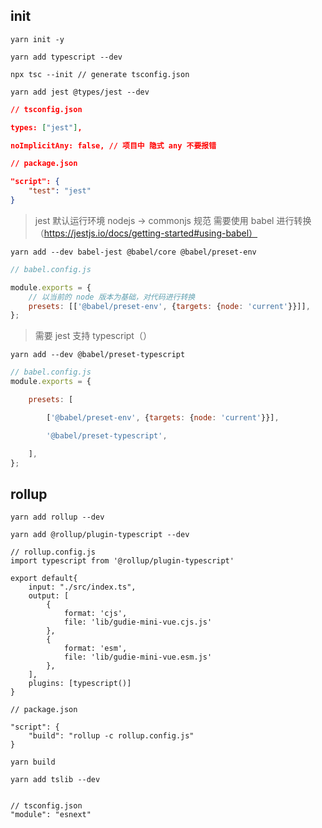 ## init 
```shell
yarn init -y

yarn add typescript --dev

npx tsc --init // generate tsconfig.json

yarn add jest @types/jest --dev

```

```json
// tsconfig.json

types: ["jest"],

noImplicitAny: false, // 项目中 隐式 any 不要报错

```


```json
// package.json

"script": {
	"test": "jest"
}

```

> jest 默认运行环境 nodejs -> commonjs 规范
> 需要使用 babel 进行转换（https://jestjs.io/docs/getting-started#using-babel）
```shell
yarn add --dev babel-jest @babel/core @babel/preset-env

```

```javascript
// babel.config.js

module.exports = {
	// 以当前的 node 版本为基础，对代码进行转换
	presets: [['@babel/preset-env', {targets: {node: 'current'}}]], 
};
```

>需要 jest 支持 typescript（）

```shell
yarn add --dev @babel/preset-typescript

```

```javascript
// babel.config.js
module.exports = {

	presets: [

		['@babel/preset-env', {targets: {node: 'current'}}],

		'@babel/preset-typescript',

	],
};
```



## rollup
```shell
yarn add rollup --dev

yarn add @rollup/plugin-typescript --dev

// rollup.config.js
import typescript from '@rollup/plugin-typescript'

export default{
	input: "./src/index.ts",
	output: [
		{
			format: 'cjs',
			file: 'lib/gudie-mini-vue.cjs.js'
		},
		{
			format: 'esm',
			file: 'lib/gudie-mini-vue.esm.js'
		},
	],
	plugins: [typescript()]
}

// package.json

"script": {
	"build": "rollup -c rollup.config.js"
}

yarn build

yarn add tslib --dev


// tsconfig.json
"module": "esnext"



```


